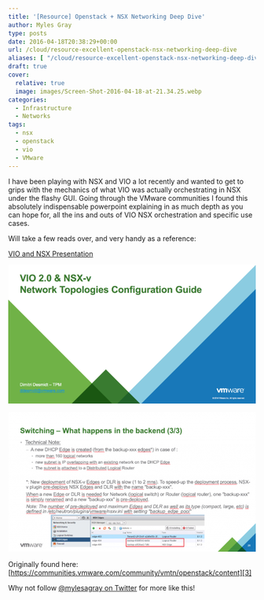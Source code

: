 ```yaml
---
title: '[Resource] Openstack + NSX Networking Deep Dive'
author: Myles Gray
type: posts
date: 2016-04-18T20:38:29+00:00
url: /cloud/resource-excellent-openstack-nsx-networking-deep-dive
aliases: [ "/cloud/resource-excellent-openstack-nsx-networking-deep-dive/amp" ]
draft: true
cover:
  relative: true
  image: images/Screen-Shot-2016-04-18-at-21.34.25.webp
categories:
  - Infrastructure
  - Networks
tags:
  - nsx
  - openstack
  - vio
  - VMware
---
```


I have been playing with NSX and VIO a lot recently and wanted to get to grips with the mechanics of what VIO was actually orchestrating in NSX under the flashy GUI. Going through the VMware communities I found this absolutely indispensable powerpoint explaining in as much depth as you can hope for, all the ins and outs of VIO NSX orchestration and specific use cases.

Will take a few reads over, and very handy as a reference:

[VIO and NSX Presentation][5]

![VIO and NSX title slide][1]

![VIO and NSX switching][2]

Originally found here: [https://communities.vmware.com/community/vmtn/openstack/content][3]

Why not follow [@mylesagray on Twitter][4] for more like this!

 [1]: images/Screen-Shot-2016-04-18-at-21.36.18.png
 [2]: images/Screen-Shot-2016-04-18-at-21.34.25.png
 [3]: https://communities.vmware.com/community/vmtn/openstack/content
 [4]: https://twitter.com/mylesagray
 [5]: images/VIO2.0NSX-Network-Topologies-Configuration-Guide-v1.0public.pptx